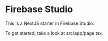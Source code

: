 # Firebase Studio

This is a NextJS starter in Firebase Studio.

To get started, take a look at src/app/page.tsx.

<!-- BASELINE 110 -->
